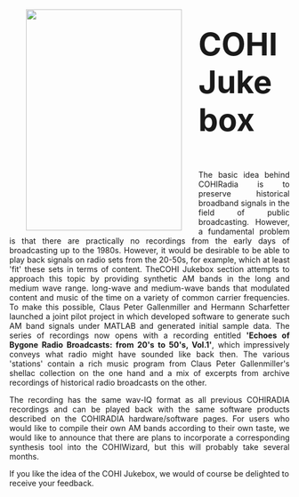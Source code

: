 
<img align="left" width="280" height="398" vspace="10" hspace="30" src="https://www.radiomuseum.org/forumdata/users/24/Radio_hoeren_1924.jpg" /> 

# **<span style="font-size:2em;">COHI Jukebox</p>**

<p style='text-align: justify;'>The basic idea behind COHIRadia is to preserve historical broadband signals in the field of public broadcasting. However, a fundamental problem is that there are practically no recordings from the early days of broadcasting up to the 1980s.
However, it would be desirable to be able to play back signals on radio sets from the 20-50s, for example, which at least 'fit' these sets in terms of content. TheCOHI Jukebox section attempts to approach this topic by providing synthetic AM bands in the long and medium wave range. 
long-wave and medium-wave bands that modulated content and music of the time on a variety of common carrier frequencies. To make this possible, Claus Peter Gallenmiller and Hermann Scharfetter launched a joint pilot project in which 
developed software to generate such AM band signals under MATLAB and generated initial sample data. The series of recordings now opens with a recording entitled <strong>'Echoes of Bygone Radio Broadcasts: from 20's to 50's, Vol.1'</strong>, which impressively conveys what radio might have sounded like back then. The various 'stations' contain a rich music program from Claus Peter Gallenmiller's shellac collection on the one hand and a mix of excerpts from archive recordings of historical radio broadcasts on the other.</p> 

<p style='text-align: justify;'>The recording has the same wav-IQ format as all previous COHIRADIA recordings and can be played back with the same software products described on the COHIRADIA hardware/software pages. For users who would like to compile their own AM bands according to their own taste, we would like to announce that there are plans to incorporate a corresponding synthesis tool into the COHIWizard, but this will probably take several months.</p>

If you like the idea of the COHI Jukebox, we would of course be delighted to receive your feedback.
